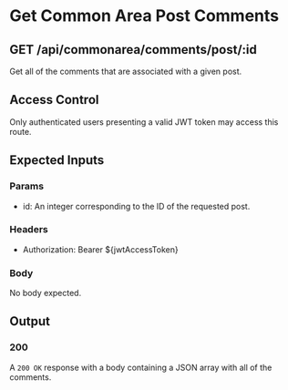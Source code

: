 # Get Common Area Post Comments

## GET /api/commonarea/comments/post/:id

Get all of the comments that are associated with a given post.

## Access Control

Only authenticated users presenting a valid JWT token may access this route.

## Expected Inputs

### Params

- id: An integer corresponding to the ID of the requested post.

### Headers

- Authorization: Bearer ${jwtAccessToken}

### Body

No body expected.

## Output

### 200

A `200 OK` response with a body containing a JSON array with all of the comments.

